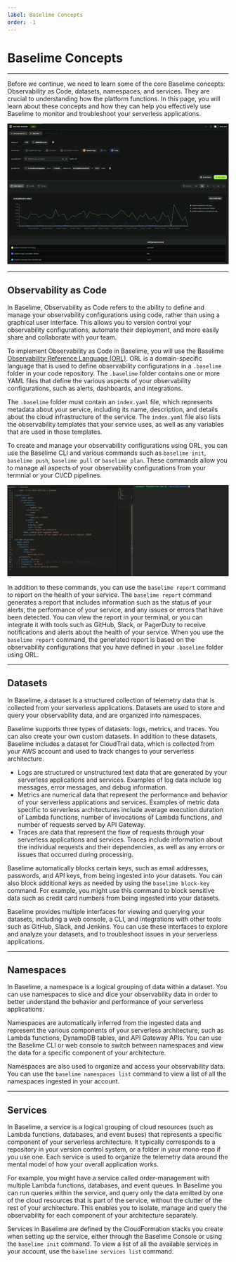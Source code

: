 ```yaml
---
label: Baselime Concepts
order: -1
---
```


# Baselime Concepts
---

Before we continue, we need to learn some of the core Baselime concepts: Observability as Code, datasets, namespaces, and services. They are crucial to understanding how the platform functions. In this page, you will learn about these concepts and how they can help you effectively use Baselime to monitor and troubleshoot your serverless applications.

![baselime calculations, events, and traces](./baselime.gif)

---

## Observability as Code

In Baselime, Observability as Code refers to the ability to define and manage your observability configurations using code, rather than using a graphical user interface. This allows you to version control your observability configurations, automate their deployment, and more easily share and collaborate with your team.

To implement Observability as Code in Baselime, you will use the Baselime [Observability Reference Language (ORL)](./observability-reference-language/overview.md). ORL is a domain-specific language that is used to define observability configurations in a `.baselime` folder in your code repository. The `.baselime` folder contains one or more YAML files that define the various aspects of your observability configurations, such as alerts, dashboards, and integrations.

The `.baselime` folder must contain an `index.yaml` file, which represents metadata about your service, including its name, description, and details about the cloud infrastructure of the service. The `index.yaml` file also lists the observability templates that your service uses, as well as any variables that are used in those templates.

To create and manage your observability configurations using ORL, you can use the Baselime CLI and various commands such as `baselime init`, `baselime push`, `baselime pull` or `baselime plan`. These commands allow you to manage all aspects of your observability configurations from your termnial or your CI/CD pipelines.

![Observability as code change](./oac.gif)

In addition to these commands, you can use the `baselime report` command to report on the health of your service. The `baselime report` command generates a report that includes information such as the status of your alerts, the performance of your service, and any issues or errors that have been detected. You can view the report in your terminal, or you can integrate it with tools such as GitHub, Slack, or PagerDuty to receive notifications and alerts about the health of your service. When you use the `baselime report` command, the generated report is based on the observability configurations that you have defined in your `.baselime` folder using ORL.

---

## Datasets 

In Baselime, a dataset is a structured collection of telemetry data that is collected from your serverless applications. Datasets are used to store and query your observability data, and are organized into namespaces.

Baselime supports three types of datasets: logs, metrics, and traces. You can also create your own custom datasets. In addition to these datasets, Baselime includes a dataset for CloudTrail data, which is collected from your AWS account and used to track changes to your serverless architecture.

- Logs are structured or unstructured text data that are generated by your serverless applications and services. Examples of log data include log messages, error messages, and debug information.
- Metrics are numerical data that represent the performance and behavior of your serverless applications and services.  Examples of metric data specific to serverless architectures include average execution duration of Lambda functions, number of invocations of Lambda functions, and number of requests served by API Gateway.
-  Traces are data that represent the flow of requests through your serverless applications and services. Traces include information about the individual requests and their dependencies, as well as any errors or issues that occurred during processing.

Baselime automatically blocks certain keys, such as email addresses, passwords, and API keys, from being ingested into your datasets. You can also block additional keys as needed by using the `baselime block-key` command. For example, you might use this command to block sensitive data such as credit card numbers from being ingested into your datasets.

Baselime provides multiple interfaces for viewing and querying your datasets, including a web console, a CLI, and integrations with other tools such as GitHub, Slack, and Jenkins. You can use these interfaces to explore and analyze your datasets, and to troubleshoot issues in your serverless applications.

---

## Namespaces

In Baselime, a namespace is a logical grouping of data within a dataset. You can use namespaces to slice and dice your observability data in order to better understand the behavior and performance of your serverless applications.

Namespaces are automatically inferred from the ingested data and represent the various components of your serverless architecture, such as Lambda functions, DynamoDB tables, and API Gateway APIs. You can use the Baselime CLI or web console to switch between namespaces and view the data for a specific component of your architecture.

Namespaces are also used to organize and access your observability data. You can use the `baselime namespaces list` command to view a list of all the namespaces ingested in your account.

---

## Services

In Baselime, a service is a logical grouping of cloud resources (such as Lambda functions, databases, and event buses) that represents a specific component of your serverless architecture. It typically corresponds to a repository in your version control system, or a folder in your mono-repo if you use one. Each service is used to organize the telemetry data around the mental model of how your overall application works.

For example, you might have a service called order-management with multiple Lambda functions, databases, and event queues. In Baselime you can run queries within the service, and query only the data emitted by one of the cloud resources that is part of the service, without the clutter of the rest of your architecture. This enables you to isolate, manage and query the observability for each component of your architecture separately.

Services in Baselime are defined by the CloudFormation stacks you create when setting up the service, either through the Baselime Console or using the `baselime init` command. To view a list of all the available services in your account, use the `baselime services list` command.

